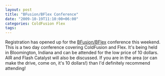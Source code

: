 ```yaml
---
layout: post
title: "BFusion/BFlex Conference"
date: "2009-10-19T11:10:00+06:00"
categories: ColdFusion Flex 
tags: 
---
```


Registration has opened up for the <a href="http://bflex.info/">BFusion/BFlex</a> conference this weekend. This is a two day conference covering ColdFusion and Flex. It's being held in Bloomington, Indiana and can be attended for the low price of 10 dollars. AIR and Flash Catalyst will also be discussed. If you are in the area (or can make the drive, come on, it's 10 dollars!) than I'd definitely recommend attending!